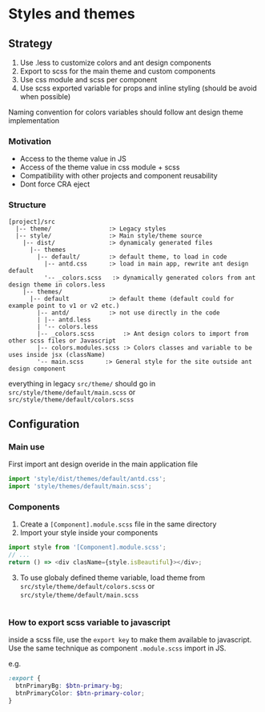 # Styles and themes

## Strategy

1. Use .less to customize colors and ant design components
2. Export to scss for the main theme and custom components
3. Use css module and scss per component
4. Use scss exported variable for props and inline styling (should be avoid when possible)

Naming convention for colors variables should follow ant design theme implementation

### Motivation

- Access to the theme value in JS
- Access of the theme value in css module + scss
- Compatibility with other projects and component reusability
- Dont force CRA eject

### Structure

```
[project]/src
  |-- theme/                :> Legacy styles
  |-- style/                :> Main style/theme source
    |-- dist/               :> dynamicaly generated files
      |-- themes
        |-- default/        :> default theme, to load in code
          |-- antd.css      :> load in main app, rewrite ant design default
          '-- _colors.scss   :> dynamically generated colors from ant design theme in colors.less
    |-- themes/
      |-- default           :> default theme (default could for example point to v1 or v2 etc.)
        |-- antd/           :> not use directly in the code
        | |-- antd.less
        | '-- colors.less
        |-- _colors.scss        :> Ant design colors to import from other scss files or Javascript
        |-- colors.modules.scss :> Colors classes and variable to be uses inside jsx (className)
        '-- main.scss      :> General style for the site outside ant design component
```

everything in legacy `src/theme/` should go in `src/style/theme/default/main.scss` or `src/style/theme/default/colors.scss`

## Configuration

### Main use

First import ant design overide in the main application file

```javascript
import 'style/dist/themes/default/antd.css';
import 'style/themes/default/main.scss';
```

### Components

1. Create a `[Component].module.scss` file in the same directory
2. Import your style inside your components

```javascript
import style from '[Component].module.scss';
// ...
return () => <div clasName={style.isBeautiful}></div>;
```

3. To use globaly defined theme variable, load theme from `src/style/theme/default/colors.scss` or `src/style/theme/default/main.scss`

```

```

### How to export scss variable to javascript

inside a scss file, use the `export key` to make them available to javascript. Use the same technique as component `.module.scss` import in JS.

e.g.

```scss
:export {
  btnPrimaryBg: $btn-primary-bg;
  btnPrimaryColor: $btn-primary-color;
}
```

